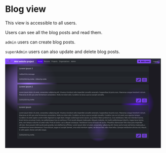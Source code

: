 # Blog view

This view is accessible to all users.

Users can see all the blog posts and read them.

`admin` users can create blog posts.

`superAdmin` users can also update and delete blog posts.

![Blog view](/documents/HomeView.png)
